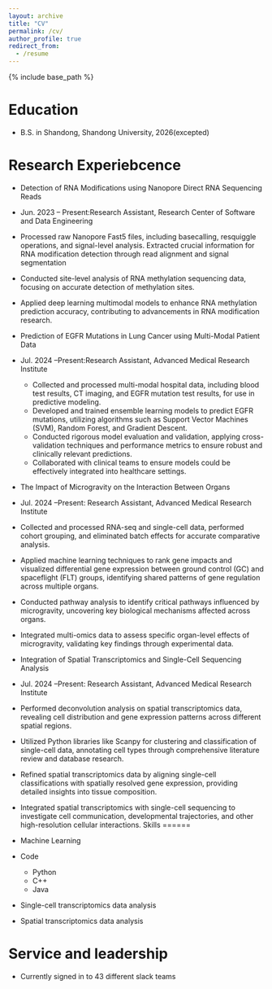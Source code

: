 ```yaml
---
layout: archive
title: "CV"
permalink: /cv/
author_profile: true
redirect_from:
  - /resume
---
```


{% include base_path %}

Education
======

* B.S. in Shandong, Shandong University, 2026(excepted)

Research Experiebcence
======
*   Detection of RNA Modifications using Nanopore Direct RNA Sequencing Reads
*   Jun. 2023 – Present:Research Assistant, Research Center of Software and Data Engineering
  * Processed raw Nanopore Fast5 files, including basecalling, resquiggle operations, and signal-level analysis. Extracted crucial information for RNA modification detection through read alignment and signal segmentation
  * Conducted site-level analysis of RNA methylation sequencing data, focusing on accurate detection of methylation sites.
  * Applied deep learning multimodal models to enhance RNA methylation prediction accuracy, contributing to advancements in RNA modification research.

* Prediction of EGFR Mutations in Lung Cancer using Multi-Modal Patient Data
* Jul. 2024 –Present:Research Assistant, Advanced Medical Research Institute
  * Collected and processed multi-modal hospital data, including blood test results, CT imaging, and EGFR mutation test results, for use in predictive modeling.
  * Developed and trained ensemble learning models to predict EGFR mutations, utilizing algorithms such as Support Vector Machines (SVM), Random Forest, and Gradient Descent.
  * Conducted rigorous model evaluation and validation, applying cross-validation techniques and performance metrics to ensure robust and clinically relevant predictions.
  * Collaborated with clinical teams to ensure models could be effectively integrated into healthcare settings.

*  The Impact of Microgravity on the Interaction Between Organs
*  Jul. 2024 –Present: Research Assistant, Advanced Medical Research Institute
  * Collected and processed RNA-seq and single-cell data, performed cohort grouping, and eliminated batch effects for accurate comparative analysis.
  * Applied machine learning techniques to rank gene impacts and visualized differential gene expression between ground control (GC) and spaceflight (FLT) groups, identifying shared patterns of gene regulation across multiple organs.
  * Conducted pathway analysis to identify critical pathways influenced by microgravity, uncovering key biological mechanisms affected across organs.
  * Integrated multi-omics data to assess specific organ-level effects of microgravity, validating key findings through experimental data.

*  Integration of Spatial Transcriptomics and Single-Cell Sequencing Analysis 
*  Jul. 2024 –Present: Research Assistant, Advanced Medical Research Institute
  * Performed deconvolution analysis on spatial transcriptomics data, revealing cell distribution and gene expression patterns across different spatial regions.
  * Utilized Python libraries like Scanpy for clustering and classification of single-cell data, annotating cell types through comprehensive literature review and database research.
  * Refined spatial transcriptomics data by aligning single-cell classifications with spatially resolved gene expression, providing detailed insights into tissue composition.
  * Integrated spatial transcriptomics with single-cell sequencing to investigate cell communication, developmental trajectories, and other high-resolution cellular interactions.
Skills
======
* Machine Learning
* Code
  * Python
  * C++
  * Java
* Single-cell transcriptomics data analysis
* Spatial transcriptomics data analysis
  
Service and leadership
======
* Currently signed in to 43 different slack teams
